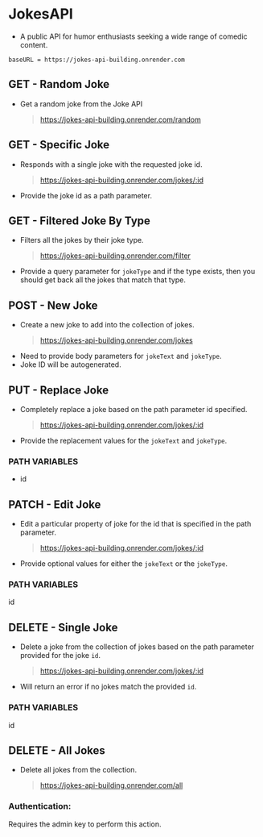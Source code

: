 # JokesAPI

- A public API for humor enthusiasts seeking a wide range of comedic content.

```
baseURL = https://jokes-api-building.onrender.com
```

## GET - Random Joke

- Get a random joke from the Joke API
  > https://jokes-api-building.onrender.com/random

## GET - Specific Joke

- Responds with a single joke with the requested joke id.
  > https://jokes-api-building.onrender.com/jokes/:id
- Provide the joke id as a path parameter.

## GET - Filtered Joke By Type

- Filters all the jokes by their joke type.
  > https://jokes-api-building.onrender.com/filter
- Provide a query parameter for `jokeType` and if the type exists, then you should get back all the jokes that match that type.

## POST - New Joke

- Create a new joke to add into the collection of jokes.
  > https://jokes-api-building.onrender.com/jokes
- Need to provide body parameters for `jokeText` and `jokeType`.
- Joke ID will be autogenerated.

## PUT - Replace Joke

- Completely replace a joke based on the path parameter id specified.
  > https://jokes-api-building.onrender.com/jokes/:id
- Provide the replacement values for the `jokeText` and `jokeType`.

### PATH VARIABLES

- id

## PATCH - Edit Joke

- Edit a particular property of joke for the id that is specified in the path parameter.
  > https://jokes-api-building.onrender.com/jokes/:id
- Provide optional values for either the `jokeText` or the `jokeType`.

### PATH VARIABLES

id

## DELETE - Single Joke

- Delete a joke from the collection of jokes based on the path parameter provided for the joke `id`.
  > https://jokes-api-building.onrender.com/jokes/:id
- Will return an error if no jokes match the provided `id`.

### PATH VARIABLES

id

## DELETE - All Jokes

- Delete all jokes from the collection.
  > https://jokes-api-building.onrender.com/all

### Authentication:

Requires the admin key to perform this action.
